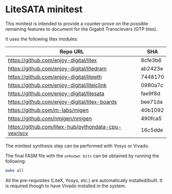 LiteSATA minitest
=================

This minitest is intended to provide a counter-prove on the possible remaining features to document for
the Gigabit Transcievers (GTP tiles).

It uses the following litex modules:

| Repo URL                                                  | SHA     |
| --------------------------------------------------------- | ------- |
| <https://github.com/enjoy-digital/litex>                  | 8cfe3b6 |
| <https://github.com/enjoy-digital/litedram>               | ab2423e |
| <https://github.com/enjoy-digital/liteeth>                | 7448170 |
| <https://github.com/enjoy-digital/liteiclink>             | 0980a7c |
| <https://github.com/enjoy-digital/litesata>               | fae9f8d |
| <https://github.com/enjoy-digital/litex-boards>           | bee71da |
| <https://github.com/m-labs/migen>                         | 40b1092 |
| <https://github.com/nmigen/nmigen>                        | 490fca5 |
| <https://github.com/litex-hub/pythondata-cpu-vexriscv>    | 16c5dde |

The minitest synthesis step can be performed with Yosys or Vivado.

The final FASM file with the `unknown bits` can be obtained by running the following:

```bash
make all
```

All the pre-requisites (LiteX, Yosys, etc.) are automatically installed/built. It is required though to have Vivado installed in the system.
